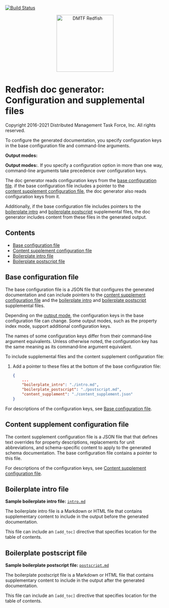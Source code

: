 [![Build Status](https://travis-ci.com/DMTF/Redfish-Tools.svg?branch=master)](https://travis-ci.com/github/DMTF/Redfish-Tools)
<p align="center">
  <img src="http://redfish.dmtf.org/sites/all/themes/dmtf2015/images/dmtf-redfish-logo.png" alt="DMTF Redfish" width=180>

# Redfish doc generator: Configuration and supplemental files

Copyright 2016-2021 Distributed Management Task Force, Inc. All rights reserved.

To configure the generated documentation, you specify configuration keys in the base configuration file and command-line arguments.

**Output modes:**

**Output modes:**. If you specify a configuration option in more than one way, command-line arguments take precedence over configuration keys.

The doc generator reads configuration keys from the [base configuration file](#base-configuration-file). if the base configuration file includes a pointer to the [content supplement configuration file](#content-supplement-configuration-file), the doc generator also reads configuration keys from it. 

Additionally, if the base configuration file includes pointers to the <a href="#boilerplate-intro-file">boilerplate&nbsp;intro</a> and <a href="#boilerplate-postscript-file">boilerplate&nbsp;postscript</a> supplemental files, the doc generator includes content from these files in the generated output.

## Contents

* [Base configuration file](#base-configuration-file)
* [Content supplement configuration file](#content-supplement-configuration-file)
* [Boilerplate intro file](#boilerplate-intro-file)
* [Boilerplate postscript file](#boilerplate-postscript-file)

## Base configuration file

The base configuration file is a JSON file that configures the generated documentation and can include pointers to the [content supplement configuration file](#content-supplement-configuration-file) and the [boilerplate intro](README-supplementary-files.md#boilerplate-intro-file "README-supplementary-files.md#boilerplate-intro-file") and [boilerplate postscript](README-supplementary-files.md#boilerplate-postscript-file "README-supplementary-files.md#boilerplate-postscript-file") supplemental files.

Depending on the [output mode](README.md#output-modes "README.md#output-modes"), the configuration keys in the base configuration file can change. Some output modes, such as the property index mode, support additional configuration keys.

The names of some configuration keys differ from their command&#8209;line argument equivalents. Unless otherwise noted, the configuration key has the same meaning as its command&#8209;line argument equivalent.

To include supplemental files and the content supplement configuration file:

1. Add a pointer to these files at the bottom of the base configuration file:

    ```json
    {
    	...
    	"boilerplate_intro": "./intro.md",
    	"boilerplate_postscript": "./postscript.md", 
    	"content_supplement": "./content_supplement.json"
    }
    ```

For descriptions of the configuration keys, see [Base configuration file](README-base-configuration-file.md "README-base-configuration-file.md").

## Content supplement configuration file

The content supplement configuration file is a JSON file that that defines text overrides for property descriptions, replacements for unit abbreviations, and schema-specific content to apply to the generated schema documentation. The base configuration file contains a pointer to this file.

For descriptions of the configuration keys, see [Content supplement configuration file](README-content-supplement-configuration-file.md "README-content-supplement-configuration-file.md").

## Boilerplate intro file

**Sample boilerplate intro file:** <a href="sample_inputs/standard_html/intro.md"><code>intro.md</code></a>

The boilerplate intro file is a Markdown or HTML file that contains supplementary content to include in the output before the generated documentation.

This file can include an <code>[add_toc]</code> directive that specifies location for the table of contents.

## Boilerplate postscript file

**Sample boilerplate postscript file:** <a href="sample_inputs/standard_html/postscript.md"><code>postscript.md</code></a>

The boilerplate postscript file is a Markdown or HTML file that contains supplementary content to include in the output after the generated documentation.

This file can include an <code>[add_toc]</code> directive that specifies location for the table of contents.
